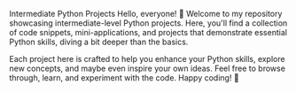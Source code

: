 Intermediate Python Projects
Hello, everyone! 👋 Welcome to my repository showcasing intermediate-level Python projects. Here, you'll find a collection of code snippets, mini-applications, and projects that demonstrate essential Python skills, diving a bit deeper than the basics.

Each project here is crafted to help you enhance your Python skills, explore new concepts, and maybe even inspire your own ideas. Feel free to browse through, learn, and experiment with the code. Happy coding! 🚀
